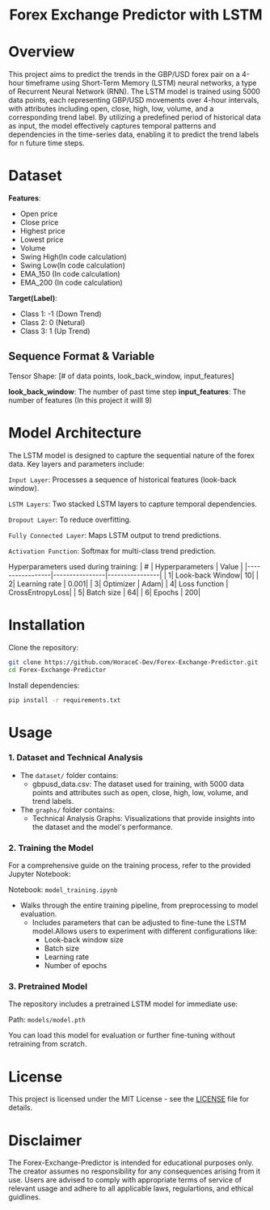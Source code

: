 <div align="center">
    <h1>Forex Exchange Predictor with LSTM</h1>
</div>

# Overview
This project aims to predict the trends in the GBP/USD forex pair on a 4-hour timeframe using Short-Term Memory (LSTM) neural networks, a type of Recurrent Neural Network (RNN). The LSTM model is trained using 5000 data points, each representing GBP/USD movements over 4-hour intervals, with attributes including open, close, high, low, volume, and a corresponding trend label. By utilizing a predefined period of historical data as input, the model effectively captures temporal patterns and dependencies in the time-series data, enabling it to predict the trend labels for n future time steps.

# Dataset
**Features**:
- Open price
- Close price
- Highest price
- Lowest price
- Volume
- Swing High(In code calculation)
- Swing Low(In code calculation)
- EMA_150 (In code calculation)
- EMA_200 (In code calculation)

**Target(Label)**:
- Class 1: -1 (Down Trend)
- Class 2: 0 (Netural)
- Class 3: 1 (Up Trend)

## Sequence Format & Variable
Tensor Shape: [# of data points, look_back_window, input_features]

**look_back_window**: The number of past time step
**input_features**: The number of features (In this project it willl 9)

# Model Architecture
The LSTM model is designed to capture the sequential nature of the forex data. Key layers and parameters include:

`Input Layer`: Processes a sequence of historical features (look-back window).

`LSTM Layers`: Two stacked LSTM layers to capture temporal dependencies.

`Dropout Layer`: To reduce overfitting.

`Fully Connected Layer`: Maps LSTM output to trend predictions.

`Activation Function`: Softmax for multi-class trend prediction.

Hyperparameters used during training:
| # | Hyperparameters        | Value     |
|-----------------|----------------|----------------|
| 1| Look-back Window| 10|
| 2| Learning rate   | 0.001|
| 3| Optimizer  | Adam|
| 4| Loss function   | CrossEntropyLoss|
| 5| Batch size  | 64|
| 6| Epochs   | 200|

# Installation
Clone the repository:
```bash
git clone https://github.com/HoraceC-Dev/Forex-Exchange-Predictor.git
cd Forex-Exchange-Predictor
```
Install dependencies:
```bash
pip install -r requirements.txt
```
# Usage
### 1. Dataset and Technical Analysis

- The `dataset/` folder contains:
  - gbpusd_data.csv: The dataset used for training, with 5000 data points and attributes such as open, close, high, low, volume, and trend labels.
- The `graphs/` folder contains:
  - Technical Analysis Graphs: Visualizations that provide insights into the dataset and the model's performance. 

### 2. Training the Model
For a comprehensive guide on the training process, refer to the provided Jupyter Notebook:

Notebook: `model_training.ipynb`
- Walks through the entire training pipeline, from preprocessing to model evaluation.
    - Includes parameters that can be adjusted to fine-tune the LSTM model.Allows users to experiment with different configurations like:
        - Look-back window size
        - Batch size
        - Learning rate
        - Number of epochs
### 3. Pretrained Model
The repository includes a pretrained LSTM model for immediate use:

Path: `models/model.pth`

You can load this model for evaluation or further fine-tuning without retraining from scratch.

# License
This project is licensed under the MIT License - see the [LICENSE](License) file for details.

# Disclaimer
The Forex-Exchange-Predictor is intended for educational purposes only. The creator assumes no responsibility for any consequences arising from it use. Users are advised to comply with appropriate terms of service of relevant usage and adhere to all applicable laws, regulartions, and ethical guidlines.